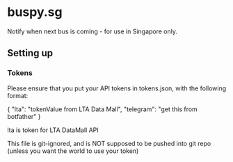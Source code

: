 # buspy.sg
Notify when next bus is coming - for use in Singapore only.

## Setting up
### Tokens
Please ensure that you put your API tokens in tokens.json, with the following format:

{
    "lta": "tokenValue from LTA Data Mall",
    "telegram": "get this from botfather"
}

lta is token for LTA DataMall API

This file is git-ignored, and is NOT supposed to be pushed into git repo (unless you want the world to use your token)